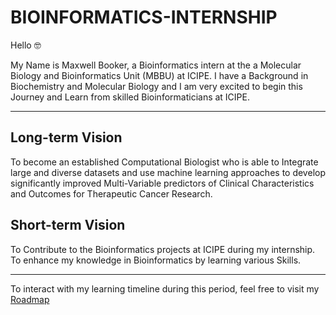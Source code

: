# BIOINFORMATICS-INTERNSHIP 

Hello 🤓

My Name is Maxwell Booker, a Bioinformatics intern at the a Molecular Biology and Bioinformatics Unit (MBBU) at ICIPE.
I have a Background in Biochemistry and Molecular Biology and I am very excited to begin this Journey and Learn from skilled Bioinformaticians at ICIPE.


---

## Long-term Vision 
To become an established Computational Biologist who is able to Integrate large and diverse datasets and use machine learning approaches to develop significantly improved Multi-Variable predictors of Clinical Characteristics and Outcomes for Therapeutic Cancer Research.


## Short-term Vision 
To Contribute to the Bioinformatics projects at ICIPE during my internship.
To enhance my knowledge in Bioinformatics by learning various Skills.

---

To interact with my learning timeline during this period, feel free to visit my [Roadmap](https://github.com/alunga20/Roadmap)
